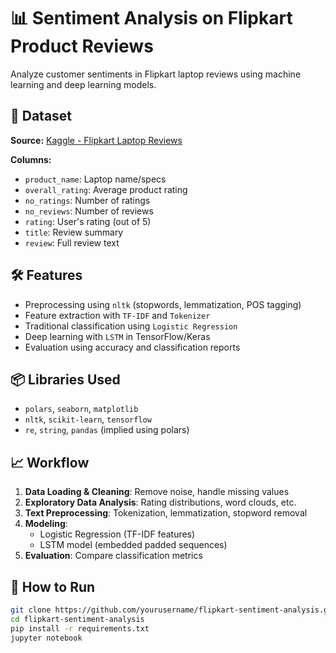 # 📊 Sentiment Analysis on Flipkart Product Reviews

Analyze customer sentiments in Flipkart laptop reviews using machine learning and deep learning models.

## 📁 Dataset

**Source:** [Kaggle - Flipkart Laptop Reviews](https://www.kaggle.com/datasets/gitadityamaddali/flipkart-laptop-reviews)

**Columns:**
- `product_name`: Laptop name/specs
- `overall_rating`: Average product rating
- `no_ratings`: Number of ratings
- `no_reviews`: Number of reviews
- `rating`: User's rating (out of 5)
- `title`: Review summary
- `review`: Full review text

## 🛠 Features

- Preprocessing using `nltk` (stopwords, lemmatization, POS tagging)
- Feature extraction with `TF-IDF` and `Tokenizer`
- Traditional classification using `Logistic Regression`
- Deep learning with `LSTM` in TensorFlow/Keras
- Evaluation using accuracy and classification reports

## 📦 Libraries Used

- `polars`, `seaborn`, `matplotlib`
- `nltk`, `scikit-learn`, `tensorflow`
- `re`, `string`, `pandas` (implied using polars)

## 📈 Workflow

1. **Data Loading & Cleaning**: Remove noise, handle missing values
2. **Exploratory Data Analysis**: Rating distributions, word clouds, etc.
3. **Text Preprocessing**: Tokenization, lemmatization, stopword removal
4. **Modeling**:
   - Logistic Regression (TF-IDF features)
   - LSTM model (embedded padded sequences)
5. **Evaluation**: Compare classification metrics

## 🚀 How to Run

```bash
git clone https://github.com/yourusername/flipkart-sentiment-analysis.git
cd flipkart-sentiment-analysis
pip install -r requirements.txt
jupyter notebook
